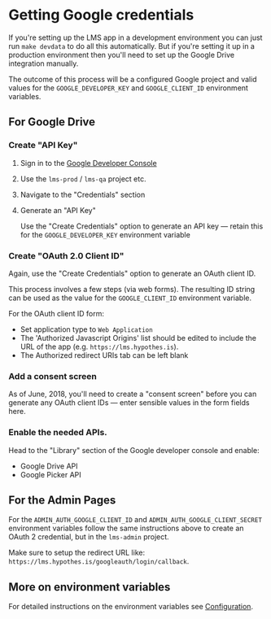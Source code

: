 # Getting Google credentials

If you're setting up the LMS app in a development environment you can just run
`make devdata` to do all this automatically. But if you're setting it up in a
production environment then you'll need to set up the Google Drive integration
manually.

The outcome of this process will be a configured Google project and valid
values for the `GOOGLE_DEVELOPER_KEY` and `GOOGLE_CLIENT_ID` environment variables.

## For Google Drive

### Create "API Key"

1. Sign in to the [Google Developer Console](https://console.developers.google.com/apis/)
1. Use the `lms-prod` / `lms-qa` project etc. 
1. Navigate to the "Credentials" section
1. Generate an "API Key"

    Use the "Create Credentials" option to generate an API key — retain this
    for the `GOOGLE_DEVELOPER_KEY` environment variable

### Create "OAuth 2.0 Client ID"

Again, use the "Create Credentials" option to generate an OAuth client ID.

This process involves a few steps (via web forms). The resulting ID string
can be used as the value for the `GOOGLE_CLIENT_ID` environment variable.

For the OAuth client ID form:

* Set application type to `Web Application`
* The 'Authorized Javascript Origins' list should be edited to include the
  URL of the app (e.g. `https://lms.hypothes.is`).
* The Authorized redirect URIs tab can be left blank

### Add a consent screen

As of June, 2018, you'll need to create a "consent screen" before you can
generate any OAuth client IDs — enter sensible values in the form fields
here.

### Enable the needed APIs.

Head to the "Library" section of the Google developer console and enable:

* Google Drive API
* Google Picker API

## For the Admin Pages

For the `ADMIN_AUTH_GOOGLE_CLIENT_ID` and `ADMIN_AUTH_GOOGLE_CLIENT_SECRET`
environment variables follow the same instructions above to create an OAuth 2 
credential, but in the `lms-admin` project.

Make sure to setup the redirect URL like: 
`https://lms.hypothes.is/googleauth/login/callback`.

## More on environment variables

For detailed instructions on the environment variables see 
[Configuration](configuration.md).
